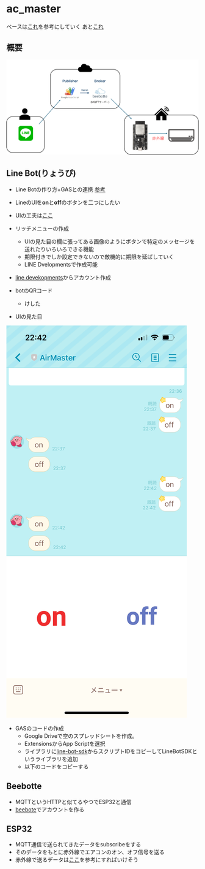 # ac_master
ベースは[これ](https://ediy-fan.com/beebotte/)を参考にしていく
あと[これ](https://note.com/khe00716/n/n8064e6484037)
## 概要
![画像1 (1)](./asset/overview.png)


## Line Bot(りょうぴ)
- Line Botの作り方+GASとの連携
[参考](https://qiita.com/cog1t0/items/cc7779345a01192d8f01)
 - LineのUIを**on**と**off**のボタンを二つにしたい
 - UIの工夫は[ここ](https://qiita.com/cog1t0/items/cc7779345a01192d8f01)
 - リッチメニューの作成
     - UIの見た目の欄に張ってある画像のようにボタンで特定のメッセージを送れたりいろいろできる機能
     - 期限付きでしか設定できないので敵機的に期限を延ばしていく
     - LINE Dvelopmentsで作成可能
- [line devekopments](https://developers.line.biz/ja/)からアカウント作成

- botのQRコード
    - けした

- UIの見た目

![image](./asset/look.png)

- GASのコードの作成
    - Google Driveで空のスプレッドシートを作成。
    - ExtensionsからApp Scriptを選択
    - ライブラリに[line-bot-sdk](https://github.com/kobanyan/line-bot-sdk-gas)からスクリプトIDをコピーしてLineBotSDKというライブラリを追加
    - 以下のコードをコピーする

## Beebotte
- MQTTというHTTPと似てるやつでESP32と通信
- [beebote](https://beebotte.com/home)でアカウントを作る

## ESP32
- MQTT通信で送られてきたデータをsubscribeをする
- そのデータをもとに赤外線でエアコンのオン、オフ信号を送る
- 赤外線で送るデータは[ここ](https://asukiaaa.blogspot.com/2021/12/copy-and-send-ir-signal-by-esp32-arduino.html)を参考にすればいけそう

